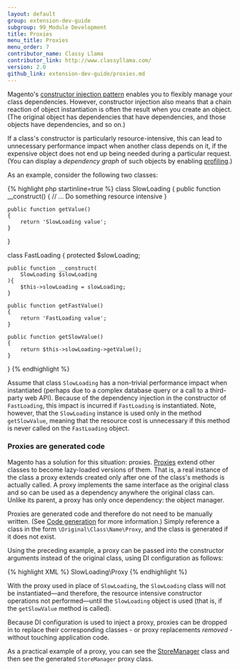 ```yaml
---
layout: default
group: extension-dev-guide
subgroup: 99_Module Development
title: Proxies
menu_title: Proxies
menu_order: 7
contributor_name: Classy Llama
contributor_link: http://www.classyllama.com/
version: 2.0
github_link: extension-dev-guide/proxies.md
---
```


Magento's <a href="{{page.baseurl}}extension-dev-guide/depend-inj.html#dep-inj-preview-cons">constructor injection pattern</a> enables you to flexibly manage your class dependencies. However, constructor injection also means that a chain reaction of object instantiation is often the result when you create an object. (The original object has dependencies that have dependencies, and those objects have dependencies, and so on.)

If a class's constructor is particularly resource-intensive, this can lead to unnecessary performance impact when another class depends on it, if the expensive object does not end up being needed during a particular request. (You can display a *dependency graph* of such objects by enabling <a href="{{page.baseurl}}config-guide/bootstrap/mage-profiler.html">profiling</a>.)

As an example, consider the following two classes:

{% highlight php startinline=true %}
class SlowLoading
{
    public function __construct()
    {
        // ... Do something resource intensive
    }

    public function getValue()
    {
        return 'SlowLoading value';
    }
}

class FastLoading
{
    protected $slowLoading;

    public function __construct(
        SlowLoading $slowLoading
    ){
        $this->slowLoading = slowLoading;
    }

    public function getFastValue()
    {
        return 'FastLoading value';
    }

    public function getSlowValue()
    {
        return $this->slowLoading->getValue();
    }
}
{% endhighlight %}

Assume that class `SlowLoading` has a non-trivial performance impact when instantiated (perhaps due to a complex database query or a call to a third-party web API). Because of the dependency injection in the constructor of `FastLoading`, this impact is incurred if `FastLoading` is instantiated.  Note, however, that the `SlowLoading` instance is used only in the method `getSlowValue`, meaning that the resource cost is unnecessary if this method is never called on the `FastLoading` object.

### Proxies are generated code
Magento has a solution for this situation: proxies. <a href="http://en.wikipedia.org/wiki/Proxy_pattern" target="_blank">Proxies</a> extend other classes to become lazy-loaded versions of them. That is, a real instance of the class a proxy extends created only after one of the class's methods is actually called. A proxy implements the same interface as the original class and so can be used as a dependency anywhere the original class can.  Unlike its parent, a proxy has only once dependency: the object manager.

Proxies are generated code and therefore do not need to be manually written.  (See <a href="{{page.baseurl}}extension-dev-guide/code-generation.html">Code generation</a> for more information.) Simply reference a class in the form `\Original\Class\Name\Proxy`, and the class is generated if it does not exist.

Using the preceding example, a proxy can be passed into the constructor arguments instead of the original class, using DI configuration as follows:

{% highlight XML %}
<type name="FastLoading">
    <arguments>
        <argument name="slowLoading" xsi:type="object">SlowLoading\Proxy</argument>
    </arguments>
</type>
{% endhighlight %}

With the proxy used in place of `SlowLoading`, the `SlowLoading` class will not be instantiated&mdash;and therefore, the resource intensive constructor operations not performed&mdash;until the `SlowLoading` object is used (that is, if the `getSlowValue` method is called).

Because DI configuration is used to inject a proxy, proxies can be dropped in to replace their corresponding classes - or proxy replacements _removed_ - without touching application code.

As a practical example of a proxy, you can see the <a href="{{ site.mage2000url }}app/code/Magento/Store/Model/StoreManager.php" target="_blank">StoreManager</a> class and then see the generated `StoreManager` proxy class.
